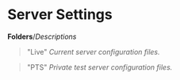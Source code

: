 # Server Settings
**Folders**/*Descriptions*
> "Live" *Current server configuration files.*


> "PTS" *Private test server configuration files.*
